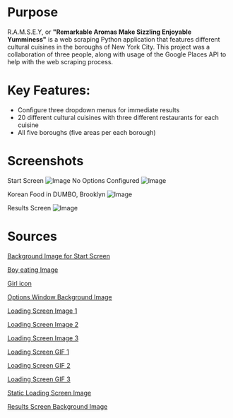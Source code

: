 # Purpose 
R.A.M.S.E.Y, or **"Remarkable Aromas Make Sizzling Enjoyable Yumminess"** is a web scraping Python application that features different cultural cuisines in the boroughs of New York City. This project was a collaboration of three people, along with usage of the Google Places API to help with the web scraping process.

# Key Features:
- Configure three dropdown menus for immediate results
- 20 different cultural cuisines with three different restaurants for each cuisine
- All five boroughs (five areas per each borough)
# Screenshots
Start Screen
![Image](https://github.com/user-attachments/assets/9d12e84f-eb93-4f3a-b46f-cce767ae0d34)
No Options Configured
![Image](https://github.com/user-attachments/assets/6f16dfe4-7c46-4bb8-a6b5-f486deeaf70e)

Korean Food in DUMBO, Brooklyn
![Image](https://github.com/user-attachments/assets/da357f13-2923-47ad-bb3f-17fe14a1929d)

Results Screen
![Image](https://github.com/user-attachments/assets/3191091c-f778-40ab-b801-528934065716)

# Sources
[Background Image for Start Screen](https://cdn.openart.ai/stable_diffusion/05d2d2aa852fd048b29b4e0b13972653dd20c2b7_2000x2000.webp)

[Boy eating Image](https://64.media.tumblr.com/b670dd891997869721a4b2b1564aa6eb/tumblr_pklksruLv61u7vq8co1_r1_1280.png)

[Girl icon](https://i.pinimg.com/564x/31/83/0b/31830b86a06e318cb5e366ed32e044aa.jpg)

[Options Window Background Image](https://static0.gamerantimages.com/wordpress/wp-content/uploads/2022/10/1-Main-Feature-Photo.jpg)

[Loading Screen Image 1](https://mcdn.wallpapersafari.com/medium/57/18/3gV28C.jpg)

[Loading Screen Image 2](https://mcdn.wallpapersafari.com/medium/78/89/1pt8VD.jpg)

[Loading Screen Image 3](https://mcdn.wallpapersafari.com/medium/34/85/5OBSWn.jpg)

[Loading Screen GIF 1](https://www.icegif.com/wp-content/uploads/smiley-face-icegif-3.gif)

[Loading Screen GIF 2](https://media1.tenor.com/m/quNHRVDoTVgAAAAC/excited-cute.gif)

[Loading Screen GIF 3](https://i.pinimg.com/originals/6c/49/01/6c4901a02c1b54a728980d55c3f2e179.gif)

[Static Loading Screen Image](https://cdn.openart.ai/uploads/image_Qz5b9Umf_1677711675034_512.webp)

[Results Screen Background Image](https://mcdn.wallpapersafari.com/medium/45/8/e5qirD.png)


